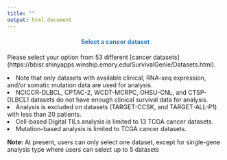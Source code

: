 ```yaml
---
title: ""
output: html_document
---
```

  
  <center> <h4>
  <span style="color:#337ab7">Select a cancer dataset</span></h4> </center>
  <p></p>
  
  <p>Please select your option from 53 different [cancer datasets](https://bbisr.shinyapps.winship.emory.edu/SurvivalGenie/Datasets.html).</p>
  <p></p>
  <li>Note that only datasets with available clinical, RNA-seq expression, and/or somatic mutation data are used for analysis.</li>
  <li>NCICCR-DLBCL, CPTAC-2, WCDT-MCRPC, OHSU-CNL, and CTSP-DLBCL1 datasets do not have enough clinical survival data for analysis.</li>
  <li>Analysis is excluded on datasets (TARGET-CCSK, and TARGET-ALL-P1) with less than 20 patients.</li>
  <li>Cell-based Digital TILs analysis is limited to 13 TCGA cancer datasets.</li>
  <li>Mutation-based analysis is limited to TCGA cancer datasets.</li>
  
  <p><b>Note:</b> At present, users can only select one dataset, except for single-gene analysis type where users can select up to 5 datasets</p>

  



